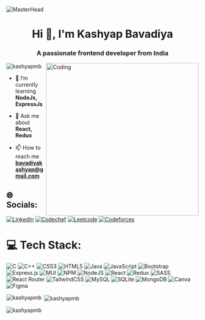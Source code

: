 ![MasterHead](https://miro.medium.com/freeze/fit/c/80/56/1*L_QoAG863l8QvqxpNyBiqw.gif)
<h1 align="center">Hi 👋, I'm Kashyap Bavadiya</h1>
<h3 align="center">A passionate frontend developer from India</h3>
<img align="right" alt="Coding" width="400"src="https://t4.ftcdn.net/jpg/03/13/40/45/360_F_313404541_e9YZ3pht6oEEkMXuhxTboqXA2B2ShNnC.jpg">

<p align="left"> <img src="https://komarev.com/ghpvc/?username=kashyapmb&label=Profile%20views&color=0e75b6&style=flat" alt="kashyapmb" /> </p>

- 🌱 I’m currently learning **NodeJs, ExpressJs**

- 💬 Ask me about **React, Redux**

- 📫 How to reach me **bavadiyakashyap@gmail.com**


## 🌐 Socials:
[![LinkedIn](https://img.shields.io/badge/LinkedIn-%230077B5.svg?logo=linkedin&logoColor=white)](https://www.linkedin.com/in/kashyap-bavadiya-0485a2236/) 
[![Codechef](https://img.shields.io/badge/Codechef-522f18.svg?logo=codechef&logoColor=white)](https://www.codechef.com/users/kashyap_mb) 
[![Leetcode](https://img.shields.io/badge/Leetcode-f4901d.svg?logo=leetcode&logoColor=white)](https://leetcode.com/kashyap_mb/) 
[![Codeforces](https://img.shields.io/badge/Codeforces-198fcd.svg?logo=codeforces&logoColor=white)](https://codeforces.com/profile/kashyap_111/) 

# 💻 Tech Stack:
![C](https://img.shields.io/badge/c-%2300599C.svg?style=for-the-badge&logo=c&logoColor=white) ![C++](https://img.shields.io/badge/c++-%2300599C.svg?style=for-the-badge&logo=c%2B%2B&logoColor=white) ![CSS3](https://img.shields.io/badge/css3-%231572B6.svg?style=for-the-badge&logo=css3&logoColor=white) ![HTML5](https://img.shields.io/badge/html5-%23E34F26.svg?style=for-the-badge&logo=html5&logoColor=white) ![Java](https://img.shields.io/badge/java-%23ED8B00.svg?style=for-the-badge&logo=java&logoColor=white) ![JavaScript](https://img.shields.io/badge/javascript-%23323330.svg?style=for-the-badge&logo=javascript&logoColor=%23F7DF1E) ![Bootstrap](https://img.shields.io/badge/bootstrap-%23563D7C.svg?style=for-the-badge&logo=bootstrap&logoColor=white) ![Express.js](https://img.shields.io/badge/express.js-%23404d59.svg?style=for-the-badge&logo=express&logoColor=%2361DAFB) ![MUI](https://img.shields.io/badge/MUI-%230081CB.svg?style=for-the-badge&logo=material-ui&logoColor=white) ![NPM](https://img.shields.io/badge/NPM-%23000000.svg?style=for-the-badge&logo=npm&logoColor=white) ![NodeJS](https://img.shields.io/badge/node.js-6DA55F?style=for-the-badge&logo=node.js&logoColor=white) ![React](https://img.shields.io/badge/react-%2320232a.svg?style=for-the-badge&logo=react&logoColor=%2361DAFB) ![Redux](https://img.shields.io/badge/redux-%23593d88.svg?style=for-the-badge&logo=redux&logoColor=white) ![SASS](https://img.shields.io/badge/SASS-hotpink.svg?style=for-the-badge&logo=SASS&logoColor=white) ![React Router](https://img.shields.io/badge/React_Router-CA4245?style=for-the-badge&logo=react-router&logoColor=white) ![TailwindCSS](https://img.shields.io/badge/tailwindcss-%2338B2AC.svg?style=for-the-badge&logo=tailwind-css&logoColor=white) ![MySQL](https://img.shields.io/badge/mysql-%2300f.svg?style=for-the-badge&logo=mysql&logoColor=white) ![SQLite](https://img.shields.io/badge/sqlite-%2307405e.svg?style=for-the-badge&logo=sqlite&logoColor=white) ![MongoDB](https://img.shields.io/badge/MongoDB-%234ea94b.svg?style=for-the-badge&logo=mongodb&logoColor=white) ![Canva](https://img.shields.io/badge/Canva-%2300C4CC.svg?style=for-the-badge&logo=Canva&logoColor=white) 	![Figma](https://img.shields.io/badge/figma-%23F24E1E.svg?style=for-the-badge&logo=figma&logoColor=white)

<p><img align="left" src="https://github-readme-stats.vercel.app/api/top-langs?username=kashyapmb&show_icons=true&locale=en&layout=compact" alt="kashyapmb" /></p>

<p>&nbsp;<img align="center" src="https://github-readme-stats.vercel.app/api?username=kashyapmb&show_icons=true&locale=en" alt="kashyapmb" /></p>

<p><img align="center" src="https://github-readme-streak-stats.herokuapp.com/?user=kashyapmb&" alt="kashyapmb" /></p>
